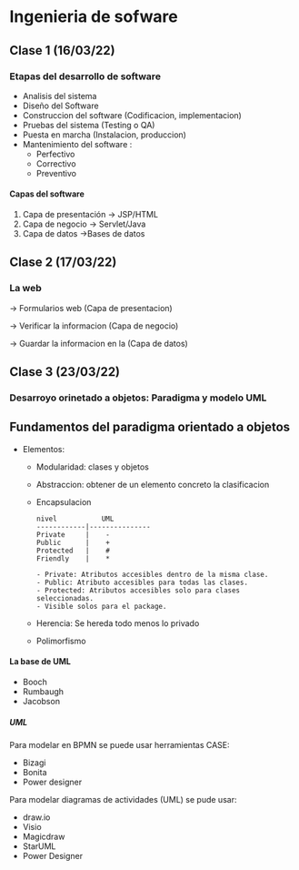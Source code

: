 # Ingenieria de sofware

## Clase 1 (16/03/22)

### Etapas del desarrollo de software

- Analisis del sistema
- Diseño del Software
- Construccion del software (Codificacion, implementacion)
- Pruebas del sistema (Testing o QA)
- Puesta en marcha (Instalacion, produccion)
- Mantenimiento del software :
    - Perfectivo
    - Correctivo
    - Preventivo
#### Capas del software

1) Capa de presentación -> JSP/HTML
3) Capa de negocio -> Servlet/Java
2) Capa de datos ->Bases de datos

## Clase 2 (17/03/22)

### La web

-> Formularios web (Capa de presentacion)

-> Verificar la informacion (Capa de negocio)

-> Guardar la informacion en la (Capa de datos)

## Clase 3 (23/03/22)

### Desarroyo orinetado a objetos: Paradigma y modelo UML

## Fundamentos del paradigma orientado a objetos

- Elementos:
    - Modularidad: clases y objetos
    - Abstraccion: obtener de un elemento concreto la clasificacion
    - Encapsulacion


        ```
        nivel           UML
        ------------|---------------
        Private     |    -
        Public      |    +
        Protected   |    #
        Friendly    |    *
        ```
        ```
        - Private: Atributos accesibles dentro de la misma clase.
        - Public: Atributo accesibles para todas las clases.
        - Protected: Atributos accesibles solo para clases seleccionadas.
        - Visible solos para el package.

        ```
    - Herencia: Se hereda todo menos lo privado
    - Polimorfismo
#### La base de UML

- Booch
- Rumbaugh
- Jacobson
##### UML

Para modelar en BPMN se puede usar herramientas CASE:

- Bizagi
- Bonita
- Power designer

Para modelar diagramas de actividades (UML) se pude usar:
- draw.io
- Visio
- Magicdraw
- StarUML
- Power Designer
